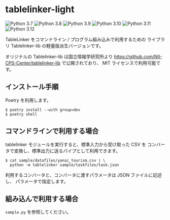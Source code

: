 # tablelinker-light

![Python 3.7](https://github.com/InfoProto/tablelinker-light/actions/workflows/python-3.7.yml/badge.svg)
![Python 3.8](https://github.com/InfoProto/tablelinker-light/actions/workflows/python-3.8.yml/badge.svg)
![Python 3.9](https://github.com/InfoProto/tablelinker-light/actions/workflows/python-3.9.yml/badge.svg)
![Python 3.10](https://github.com/InfoProto/tablelinker-light/actions/workflows/python-3.10.yml/badge.svg)
![Python 3.11](https://github.com/InfoProto/tablelinker-light/actions/workflows/python-3.11.yml/badge.svg)
![Python 3.12](https://github.com/InfoProto/tablelinker-light/actions/workflows/python-3.12.yml/badge.svg)


TableLinker をコマンドライン / プログラム組み込みで利用するための
ライブラリ Tablelinker-lib の軽量版派生バージョンです。

オリジナルの Tablelinker-lib は国立情報学研究所より
https://github.com/NII-CPS-Center/tablelinker-lib
で公開されており、 MIT ライセンスで利用可能です。

## インストール手順

Poetry を利用します。

```
$ poetry install --with group=dev
$ poetry shell
```

## コマンドラインで利用する場合

tablelinker モジュールを実行すると、標準入力から受け取った CSV を
コンバータで変換し、標準出力に送るパイプとして利用できます。

```
$ cat sample/datafiles/yanai_tourism.csv | \
  python -m tablelinker sample/taskfiles/task.json
```

利用するコンバータと、コンバータに渡すパラメータは JSON ファイルに記述し、
パラメータで指定します。

## 組み込んで利用する場合

`sample.py` を参照してください。

